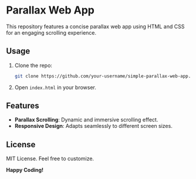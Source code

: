 # Parallax Web App

This repository features a concise parallax web app using HTML and CSS for an engaging scrolling experience.

## Usage

1. Clone the repo:

    ```bash
    git clone https://github.com/your-username/simple-parallax-web-app.git
    ```

2. Open `index.html` in your browser.

## Features

- **Parallax Scrolling**: Dynamic and immersive scrolling effect.
- **Responsive Design**: Adapts seamlessly to different screen sizes.

## License

MIT License. Feel free to customize.

**Happy Coding!**
